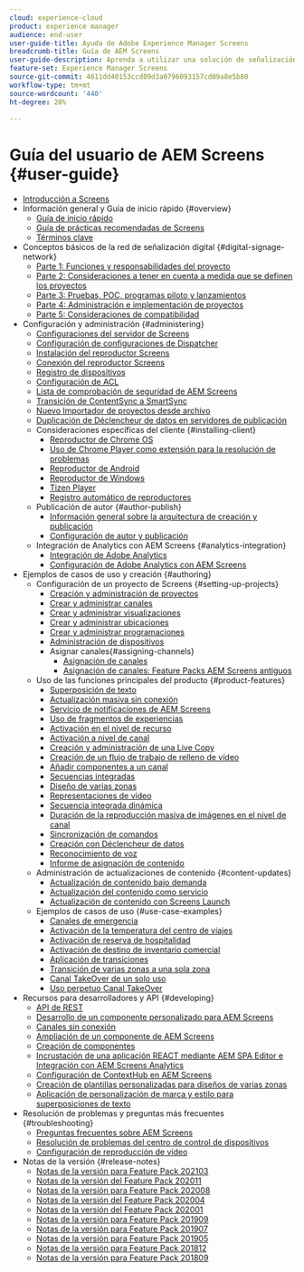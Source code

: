 ```yaml
---
cloud: experience-cloud
product: experience manager
audience: end-user
user-guide-title: Ayuda de Adobe Experience Manager Screens
breadcrumb-title: Guía de AEM Screens
user-guide-description: Aprenda a utilizar una solución de señalización digital que le permita publicar interacciones y experiencias digitales dinámicas e interactivas.
feature-set: Experience Manager Screens
source-git-commit: 4611dd40153ccd09d3a0796093157cd09a8e5b80
workflow-type: tm+mt
source-wordcount: '440'
ht-degree: 20%

---
```



# Guía del usuario de AEM Screens {#user-guide}

+ [Introducción a Screens](aem-screens-introduction.md)
+ Información general y Guía de inicio rápido {#overview}
   + [Guía de inicio rápido](kickstart-for-aem-screens.md)
   + [Guía de prácticas recomendadas de Screens](https://docs.adobe.com/content/help/es-ES/experience-manager-screens/using/about-guide.html)
   + [Términos clave](screens-glossary.md)
+ Conceptos básicos de la red de señalización digital {#digital-signage-network}
   + [Parte 1: Funciones y responsabilidades del proyecto](project-roles-responsibilities.md)
   + [Parte 2: Consideraciones a tener en cuenta a medida que se definen los proyectos](project-considerations.md)
   + [Parte 3: Pruebas, POC, programas piloto y lanzamientos](testing-pocs-pilots-rollouts.md)
   + [Parte 4: Administración e implementación de proyectos](project-management-and-deployment.md)
   + [Parte 5: Consideraciones de compatibilidad](support-considerations.md)
+ Configuración y administración {#administering}
   + [Configuraciones del servidor de Screens](configuring-screens-introduction.md)
   + [Configuración de configuraciones de Dispatcher](dispatcher-configurations-aem-screens.md)
   + [Instalación del reproductor Screens](installing-screens-player.md)
   + [Conexión del reproductor Screens](working-with-screens-player.md)
   + [Registro de dispositivos](device-registration.md)
   + [Configuración de ACL](setting-up-acls.md)
   + [Lista de comprobación de seguridad de AEM Screens](security-checklist.md)
   + [Transición de ContentSync a SmartSync](smartsync.md)
   + [Nuevo Importador de proyectos desde archivo](project-importer.md)
   + [Duplicación de Déclencheur de datos en servidores de publicación](replicating-data-triggers.md)
   + Consideraciones específicas del cliente {#installing-client}
      + [Reproductor de Chrome OS](implementing-chrome-os-player.md)
      + [Uso de Chrome Player como extensión para la resolución de problemas](using-chrome-player-as-an-extension.md)
      + [Reproductor de Android](implementing-android-player.md)
      + [Reproductor de Windows](implementing-windows-player.md)
      + [Tizen Player](tizen-player.md)
      + [Registro automático de reproductores](auto-registration-players.md)
   + Publicación de autor {#author-publish}
      + [Información general sobre la arquitectura de creación y publicación](author-publish-architecture-overview.md)
      + [Configuración de autor y publicación](author-and-publish.md)
   + Integración de Analytics con AEM Screens {#analytics-integration}
      + [Integración de Adobe Analytics](adobe-analytics-integration-aem-screens.md)
      + [Configuración de Adobe Analytics con AEM Screens](configuring-adobe-analytics-aem-screens.md)
+ Ejemplos de casos de uso y creación {#authoring}
   + Configuración de un proyecto de Screens {#setting-up-projects}
      + [Creación y administración de proyectos](creating-a-screens-project.md)
      + [Crear y administrar canales](managing-channels.md)
      + [Crear y administrar visualizaciones](managing-displays.md)
      + [Crear y administrar ubicaciones](managing-locations.md)
      + [Crear y administrar programaciones](managing-schedules.md)
      + [Administración de dispositivos](managing-devices.md)
      + Asignar canales{#assigning-channels} 
         + [Asignación de canales](channel-assignment-latest-fp.md)
         + [Asignación de canales: Feature Packs AEM Screens antiguos](channel-assignment.md)
   + Uso de las funciones principales del producto {#product-features}
      + [Superposición de texto](text-overlay.md)
      + [Actualización masiva sin conexión](bulk-offline-update.md)
      + [Servicio de notificaciones de AEM Screens](screens-notifications-service.md)
      + [Uso de fragmentos de experiencias](experience-fragments-in-screens.md)
      + [Activación en el nivel de recurso](asset-level-scheduling.md)
      + [Activación a nivel de canal](channel-level-activation.md)
      + [Creación y administración de una Live Copy](managing-livecopy.md)
      + [Creación de un flujo de trabajo de relleno de vídeo](creating-a-video-padding-workflow.md)
      + [Añadir componentes a un canal](adding-components-to-a-channel.md)
      + [Secuencias integradas](embedded-sequences.md)
      + [Diseño de varias zonas](multi-zone-layout-aem-screens.md)
      + [Representaciones de vídeo](generating-renditions.md)
      + [Secuencia integrada dinámica](dynamic-embedded-sequences.md)
      + [Duración de la reproducción masiva de imágenes en el nivel de canal](channel-level-image-playback.md)
      + [Sincronización de comandos](using-command-sync.md)
      + [Creación con Déclencheur de datos](authoring-data-triggers.md)
      + [Reconocimiento de voz](voice-recognition.md)
      + [Informe de asignación de contenido](content-assignment-report.md)
   + Administración de actualizaciones de contenido {#content-updates}
      + [Actualización de contenido bajo demanda](on-demand-content.md)
      + [Actualización del contenido como servicio](content-update-as-a-service.md)
      + [Actualización de contenido con Screens Launch](launches.md)
   + Ejemplos de casos de uso {#use-case-examples}
      + [Canales de emergencia](emergency-channel.md)
      + [Activación de la temperatura del centro de viajes](local-temperature-activation.md)
      + [Activación de reserva de hospitalidad](hospitality-reservation-activation.md)
      + [Activación de destino de inventario comercial](retail-inventory-activation.md)
      + [Aplicación de transiciones](applying-transitions.md)
      + [Transición de varias zonas a una sola zona](multizone-to-singlezone.md)
      + [Canal TakeOver de un solo uso](single-use-takeover-channel.md)
      + [Uso perpetuo Canal TakeOver](perpetual-takeover-channel.md)
+ Recursos para desarrolladores y API {#developing}
   + [API de REST](rest-api.md)
   + [Desarrollo de un componente personalizado para AEM Screens](developing-custom-component-tutorial-develop.md)
   + [Canales sin conexión](offline-channels.md)
   + [Ampliación de un componente de AEM Screens](extending-component-tutorial-develop.md)
   + [Creación de componentes](creating-components.md)
   + [Incrustación de una aplicación REACT mediante AEM SPA Editor e Integración con AEM Screens Analytics](embedding-react-app.md)
   + [Configuración de ContextHub en AEM Screens](configuring-context-hub.md)
   + [Creación de plantillas personalizadas para diseños de varias zonas](creating-custom-templates-multizone-layouts.md)
   + [Aplicación de personalización de marca y estilo para superposiciones de texto](custom-branding-text-overlays.md)
+ Resolución de problemas y preguntas más frecuentes {#troubleshooting}
   + [Preguntas frecuentes sobre AEM Screens](aem-screens-faqs.md)
   + [Resolución de problemas del centro de control de dispositivos](monitoring-screens.md)
   + [Configuración de reproducción de vídeo](troubleshoot-videos.md)
+ Notas de la versión {#release-notes}
   + [Notas de la versión para Feature Pack 202103](release-notes-fp-202103.md)
   + [Notas de la versión del Feature Pack 202011](release-notes-fp-202011.md)
   + [Notas de la versión para Feature Pack 202008](release-notes-fp-202008.md)
   + [Notas de la versión del Feature Pack 202004](release-notes-fp-202004.md)
   + [Notas de la versión del Feature Pack 202001](release-notes-fp-202001.md)
   + [Notas de la versión para Feature Pack 201909](release-notes-fp-201909.md)
   + [Notas de la versión para Feature Pack 201907](release-notes-fp-201907.md)
   + [Notas de la versión para Feature Pack 201905](screens-release-notes-fp-201905.md)
   + [Notas de la versión para Feature Pack 201812](release-notes-fp-201812.md)
   + [Notas de la versión para Feature Pack 201809](screens-release-notes.md)
